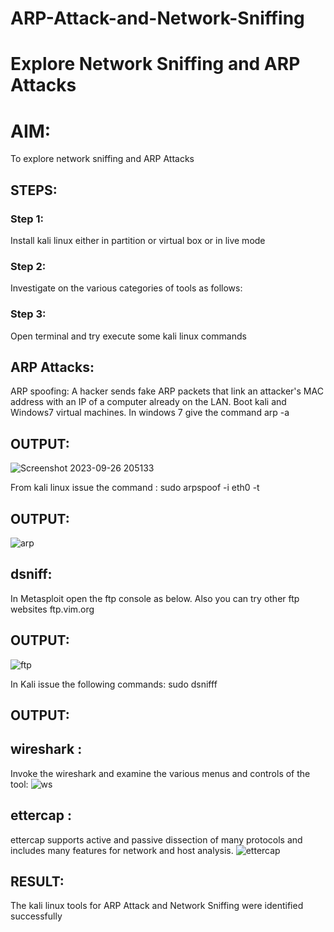 # ARP-Attack-and-Network-Sniffing
# Explore Network Sniffing and ARP Attacks

# AIM:

To explore network sniffing and ARP Attacks

## STEPS:

### Step 1:

Install kali linux either in partition or virtual box or in live mode

### Step 2:

Investigate on the various categories of tools as follows:


### Step 3:
Open terminal and try execute some kali linux commands

## ARP Attacks:  
ARP spoofing: A hacker sends fake ARP packets that link an attacker's MAC address with an IP of a computer already on the LAN. 
Boot kali and Windows7 virtual machines.
In windows 7 give the command arp -a
## OUTPUT:
![Screenshot 2023-09-26 205133](https://github.com/Reebak04/ARP-Attack-and-Network-Sniffing/assets/118364993/af970103-9fb9-429d-acf8-1f5d094219ca)

From kali linux issue the command :
sudo arpspoof -i eth0 -t <target system> <gateway>
## OUTPUT:
![arp](https://github.com/Reebak04/ARP-Attack-and-Network-Sniffing/assets/118364993/c994f650-351b-421d-aa03-2e5eff65d613)

## dsniff:
In Metasploit open the ftp console as below. Also you can try other ftp websites ftp.vim.org
## OUTPUT:
![ftp](https://github.com/Reebak04/ARP-Attack-and-Network-Sniffing/assets/118364993/c6850bfd-dd4a-42f7-83cf-0c48ddb49067)


In Kali issue the following commands:
sudo dsnifff
## OUTPUT:
## wireshark :
Invoke the wireshark and examine the various menus  and controls of the tool:
![ws](https://github.com/Reebak04/ARP-Attack-and-Network-Sniffing/assets/118364993/53d046a7-f3d4-44db-b00c-4757086bb690)
## ettercap :
ettercap supports active and passive dissection of many protocols and includes many features for network and host analysis.
![ettercap](https://github.com/Reebak04/ARP-Attack-and-Network-Sniffing/assets/118364993/88e2faef-2c64-410b-bcce-0072e4d0f85f)

## RESULT:
The kali linux tools for ARP Attack and Network Sniffing were identified successfully
